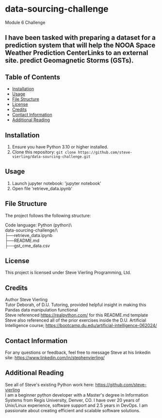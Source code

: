 # data-sourcing-challenge
Module 6 Challenge

## I have been tasked with preparing a dataset for a prediction system that will help the NOOA Space Weather Prediction CenterLinks to an external site. predict Geomagnetic Storms (GSTs). 

## Table of Contents

- [Installation](#installation)
- [Usage](#usage)
- [File Structure](#file-structure)
- [License](#license)
- [Credits](#credits)
- [Contact Information](#contact-information)
- [Additional Reading](#additional-reading)

## Installation  

1. Ensure you have Python 3.10 or higher installed.  
2. Clone this repository: `git clone https://github.com/steve-vierling/data-sourcing-challenge.git`   

## Usage  

1. Launch jupyter notebook: 'jupyter notebook'   
2. Open file 'retrieve_data.ipynb'   

## File Structure  

The project follows the following structure:  

Code language: Python (python)\  
data-sourcing-challenge/\  
├──retrieve_data.ipynb   
├──README.md  
├──gst_cme_data.csv  

## License  
This project is licensed under Steve Vierling Programming, Ltd.  

## Credits  
Author Steve Vierling    
Tutor Deborah, of D.U. Tutoring, provided helpful insight in making this Pandas data manipulation functional  
Steve referenced https://realpython.com/ for this README.md template  
Steve also referenced all of the prior exercises inside the D.U. Artificial Intelligence course; https://bootcamp.du.edu/artificial-intelligence-062024/  

## Contact Information  
For any questions or feedback, feel free to message Steve at his linkedin site: https://www.linkedin.com/in/stephenvierling/  

## Additional Reading 
See all of Steve's existing Python work here: https://github.com/steve-vierling   
I am a beginner python developer with a Master's degree in Information Systems from Regis University, Denver, CO. I have over 20 years of Unix/Linux experience, software support and 2.5 years in DevOps.  I am passionate about creating efficient and scalable software solutions.  
